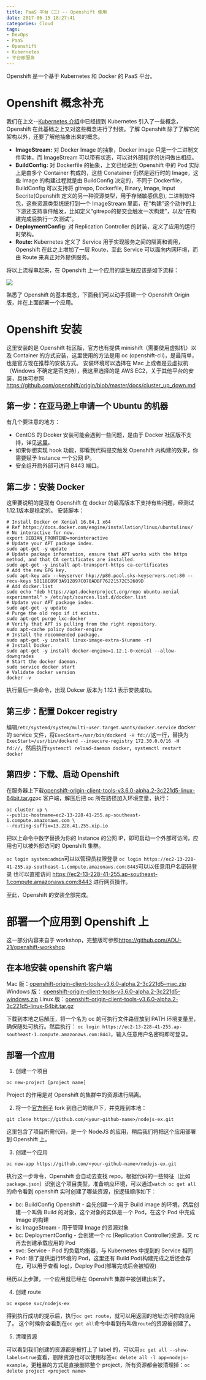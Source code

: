 ```yaml
---
title: PaaS 平台（三）-- Openshift 使用
date: 2017-06-15 18:27:41
categories: Cloud
tags: 
- DevOps
- PaaS
- Openshift
- Kubernetes
- 平台即服务
---
```

Openshift 是一个基于 Kubernetes 和 Docker 的 PaaS 平台。

# Openshift 概念补充

我们在上文--[Kubernetes 介绍](https://www.duyidong.com/2017/06/15/kubernetes-infrastructure/)中已经提到 Kubernetes 引入了一些概念，Openshift 在此基础之上又对这些概念进行了封装。了解 Openshift 除了了解它的架构以外，还要了解他抽象出来的概念。

- **ImageStream:** 对 Docker Image 的抽象，Docker image 只是一个二进制文件实体，而 ImageStream 可以带有状态，可以对外部程序的访问做出相应。
- **BuildConfig:** 对 Dockerfile 的抽象，上文已经说到 Openshift 中的 Pod 实际上是由多个 Container 构成的，这些 Conatainer 仍然是运行时的 Image，这些 Image 的构建过程就是由 BuildConfig 决定的，不同于 Dockerfile，BuildConfig 可以支持将 gitrepo, Dockerfile, Binary, Image, Input Secrite(Openshift 定义的另一种资源类型，用于存储敏感信息), 二进制软件包，这些资源类型统统打到一个 ImageStream 里面，在“构建”这个动作的上下游还支持事件触发，比如定义“gitrepo的提交会触发一次构建”，以及“在构建完成后执行一次测试”。
- **DeploymentConfig:** 对 Replication Controller 的封装，定义了应用的运行时架构。
- **Route:** Kubernetes 定义了 Service 用于实现服务之间的隔离和调用，Openshift 在此之上增加了一层 Route，至此 Service 可以面向内网环境，而由 Route 来真正对外提供服务。

将以上流程串起来，在 Openshift 上一个应用的诞生就应该是如下流程：

![](/images/openshift_deploy_process.png)

熟悉了 Openshift 的基本概念，下面我们可以动手搭建一个 Openshift Origin 版，并在上面部署一个应用。

# Openshift 安装

这里安装的是 Openshift 社区版，官方也有提供 minishift（需要使用虚拟机）以及 Container 的方式安装，这里使用的方法是用 oc (openshift-cli)，是最简单，也是官方现在推荐的安装方式。
安装环境可以选择在 Mac 上或者是云虚拟机（Windows 不确定是否支持），我这里选择的是 AWS EC2，关于其他平台的安装，具体可参照<https://github.com/openshift/origin/blob/master/docs/cluster_up_down.md>

## 第一步：在亚马逊上申请一个 Ubuntu 的机器

有几个要注意的地方：

- CentOS 的 Dcoker 安装可能会遇到一些问题，是由于 Docker 社区版不支持，详见[这里](https://docs.docker.com/engine/installation/)。
- 如果你想实现 hook 功能，即看到代码提交触发 Openshift 内构建的效果，你需要赋予 Instance 一个公网 IP。
- 安全组开启外部可访问 8443 端口。

## 第二步：安装 Docker 

这里要说明的是现有 Openshift 在 docker 的最高版本下支持有些问题，经测试 1.12.1版本是稳定的。
安装脚本：

```
# Install Docker on Xenial 16.04.1 x64
# Ref https://docs.docker.com/engine/installation/linux/ubuntulinux/
# No interactive for now.
export DEBIAN_FRONTEND=noninteractive
# Update your APT package index.
sudo apt-get -y update
# Update package information, ensure that APT works with the https method, and that CA certificates are installed.
sudo apt-get -y install apt-transport-https ca-certificates
# Add the new GPG key.
sudo apt-key adv --keyserver hkp://p80.pool.sks-keyservers.net:80 --recv-keys 58118E89F3A912897C070ADBF76221572C52609D
# Add docker.list
sudo echo "deb https://apt.dockerproject.org/repo ubuntu-xenial experimental" > /etc/apt/sources.list.d/docker.list
# Update your APT package index.
sudo apt-get -y update
# Purge the old repo if it exists.
sudo apt-get purge lxc-docker
# Verify that APT is pulling from the right repository.
sudo apt-cache policy docker-engine
# Install the recommended package.
sudo apt-get -y install linux-image-extra-$(uname -r)
# Install Docker.
sudo apt-get -y install docker-engine=1.12.1-0~xenial --allow-downgrades
# Start the docker daemon.
sudo service docker start
# Validate docker version
docker -v
```

执行最后一条命令，出现 Dokcer 版本为 1.12.1 表示安装成功。

## 第三步：配置 Dokcer registry

编辑`/etc/systemd/system/multi-user.target.wants/docker.service` docker 的 service 文件，将`ExecStart=/usr/bin/dockerd -H fd://`这一行，替换为 `ExecStart=/usr/bin/dockerd --insecure-registry 172.30.0.0/16 -H fd://`，然后执行`systemctl reload-daemon docker`，`systemctl restart docker`

## 第四步：下载、启动 Openshift

在服务器上下载[openshift-origin-client-tools-v3.6.0-alpha.2-3c221d5-linux-64bit.tar.gz](https://github.com/openshift/origin/releases/download/v3.6.0-alpha.2/openshift-origin-client-tools-v3.6.0-alpha.2-3c221d5-linux-64bit.tar.gz)oc 客户端，解压后把 oc 所在路径加入环境变量，执行：

```
oc cluster up \
--public-hostname=ec2-13-228-41-255.ap-southeast-1.compute.amazonaws.com \
--routing-suffix=13.228.41.255.xip.io 
```

把以上命令中数字替换为你的 Instance 的公网 IP，即可启动一个外部可访问，应用也可以被外部访问的 Openshift 集群。

```oc login system:admin```可以以管理员权限登录
```oc login https://ec2-13-228-41-255.ap-southeast-1.compute.amazonaws.com:8443```可以以任意用户名密码登录
也可以直接访问 https://ec2-13-228-41-255.ap-southeast-1.compute.amazonaws.com:8443 进行网页操作。

至此，Openshift 的安装全部完成。

# 部署一个应用到 Openshift 上

这一部分内容来自于 workshop，完整版可参照<https://github.com/ADU-21/openshift-workshop>

## 在本地安装 openshift 客户端

Mac 版：[openshift-origin-client-tools-v3.6.0-alpha.2-3c221d5-mac.zip](https://github.com/openshift/origin/releases/download/v3.6.0-alpha.2/openshift-origin-client-tools-v3.6.0-alpha.2-3c221d5-mac.zip)
Windows 版： [openshift-origin-client-tools-v3.6.0-alpha.2-3c221d5-windows.zip](https://github.com/openshift/origin/releases/download/v3.6.0-alpha.2/openshift-origin-client-tools-v3.6.0-alpha.2-3c221d5-windows.zip)
Linux 版：[openshift-origin-client-tools-v3.6.0-alpha.2-3c221d5-linux-64bit.tar.gz](https://github.com/openshift/origin/releases/download/v3.6.0-alpha.2/openshift-origin-client-tools-v3.6.0-alpha.2-3c221d5-linux-64bit.tar.gz)

下载到本地之后解压，将一个名为 oc 的可执行文件路径放到 PATH 环境变量里，确保随处可执行。然后执行： ```oc login https://ec2-13-228-41-255.ap-southeast-1.compute.amazonaws.com:8443```，输入任意用户名密码即可登录。

## 部署一个应用

1. 创建一个项目

```
oc new-project [project name]
```
Project 的作用是对 Openshift 的集群中的资源进行隔离。

2. 将一个[官方例子](https://github.com/openshift/nodejs-ex) fork 到自己的账户下，并克隆到本地：

```
git clone https://github.com/<your-github-name>/nodejs-ex.git
```
这里包含了项目所需代码，是一个 NodeJS 的应用，稍后我们将把这个应用部署到 Openshift 上。

3. 创建一个应用

```
oc new-app https://github.com/<your-github-name>/nodejs-ex.git
```

执行这一步命令，Openshift 会自动去查找 repo，根据代码的一些特征（比如`package.json`）识别这个项目类型，准备响应环境，可以通过```watch oc get all```的命令看到 openshift 实时创建了哪些资源，按逻辑顺序如下：

- bc: BuildConfig Openshift - 会先创建一个用于 Build image 的环境，然后创建一个叫做 Build 的对象，这个对象的实体是一个 Pod，在这个 Pod 中完成 Image 的构建
- is: ImageStream - 用于管理 Image 的资源对象
- bc: DeploymentConfig - 会创建一个 rc (Replication Controller)资源，又 rc 再去创建承载应用的 Pod
- svc: Service - Pod 的负载均衡器，与 Kubernetes 中提到的 Service 相同
- Pod: 除了提供运行环境的 Pod，这里还有 Build Pod(构建完成之后还会存在，可以用于查看 log)，Deploy Pod(部署完成后会被销毁)

经历以上步骤，一个应用就已经在 Openshift 集群中被创建出来了。

4. 创建 route

```
oc expose svc/nodejs-ex
```

得到执行成功的提示后，执行```oc get route```，就可以用返回的地址访问你的应用了。
这个时候你会看到在```oc get all```命令中看到有叫做`route`的资源被创建了。

5. 清理资源

可以看到我们创建的资源都是被打上了 label 的，可以用`oc get all --show-labels=true`查看，删除资源也可以使用标签```oc delete all -l app=nodejs-example```，更粗暴的方式是直接删除整个 project，所有资源都会被清理掉：`oc delete project <project name>`











